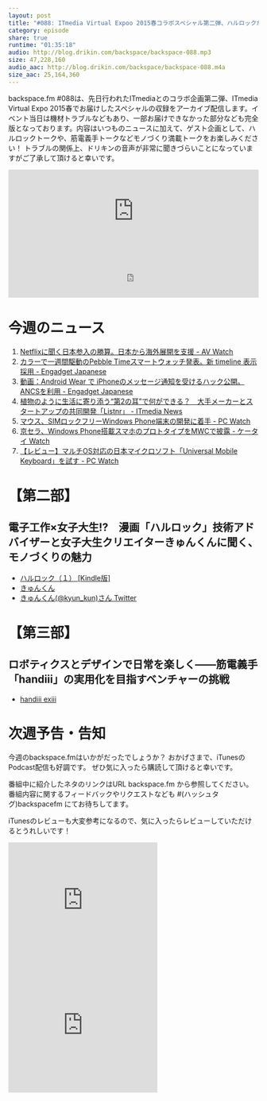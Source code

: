 ```yaml
---
layout: post
title: "#088: ITmedia Virtual Expoo 2015春コラボスペシャル第二弾、ハルロックから筋電義手まで丸ごとモノづくりトーク"
category: episode
share: true
runtime: "01:35:18"
audio: http://blog.drikin.com/backspace/backspace-088.mp3
size: 47,228,160
audio_aac: http://blog.drikin.com/backspace/backspace-088.m4a
size_aac: 25,164,360
---
```


backspace.fm #088は、先日行われたITmediaとのコラボ企画第二弾、ITmedia Virtual Expo 2015春でお届けしたスペシャルの収録をアーカイブ配信します。イベント当日は機材トラブルなどもあり、一部お届けできなかった部分なども完全版となっております。内容はいつものニュースに加えて、ゲスト企画として、ハルロックトークや、筋電義手トークなどモノづくり満載トークをお楽しみください！
トラブルの関係上、ドリキンの音声が非常に聞きづらいことになっていますがご了承して頂けると幸いです。

<iframe width="100%" height="166" scrolling="no" frameborder="no" src="https://w.soundcloud.com/player/?url=https%3A//api.soundcloud.com/tracks/196102187&amp;color=ff5500&amp;auto_play=false&amp;hide_related=false&amp;show_comments=true&amp;show_user=true&amp;show_reposts=false"></iframe>

<iframe src="http://backspace.fm/subscribes.html" width="100%" height="92" scrolling="no" frameborder="0"></iframe>


# 今週のニュース

1. [Netflixに聞く日本参入の勝算。日本から海外展開を支援 - AV Watch](http://av.watch.impress.co.jp/docs/topic/20150220_689236.html)
1. [カラーで一週間駆動のPebble Timeスマートウォッチ発表。新 timeline 表示採用 - Engadget Japanese](http://japanese.engadget.com/2015/02/24/pebble-time-timeline)
1. [動画：Android Wear で iPhoneのメッセージ通知を受けるハック公開。ANCSを利用 - Engadget Japanese](http://japanese.engadget.com/2015/02/25/android-wear-iphone/)
1. [植物のように生活に寄り添う“第2の耳”で何ができる？　大手メーカーとスタートアップの共同開発「Listnr」 - ITmedia News](http://www.itmedia.co.jp/news/articles/1502/26/news040.html)
1. [マウス、SIMロックフリーWindows Phone端末の開発に着手 - PC Watch](http://pc.watch.impress.co.jp/docs/news/20150223_689392.html)
1. [京セラ、Windows Phone搭載スマホのプロトタイプをMWCで披露 - ケータイ Watch](http://k-tai.impress.co.jp/docs/news/20150224_689831.html)
1.  [【レビュー】マルチOS対応の日本マイクロソフト「Universal Mobile Keyboard」を試す - PC Watch](http://pc.watch.impress.co.jp/docs/topic/review/20150221_689371.html)

# 【第二部】

## 電子工作×女子大生!?　漫画「ハルロック」技術アドバイザーと女子大生クリエイターきゅんくんに聞く、モノづくりの魅力

- [ハルロック（１） [Kindle版]](http://www.amazon.co.jp/gp/product/B00LP8GDKW/ref=as_li_ss_tl?ie=UTF8&camp=247&creative=7399&creativeASIN=B00LP8GDKW&linkCode=as2&tag=driftking-21)
- [きゅんくん](http://kyunkun.nomaki.jp/)
- [きゅんくん(@kyun_kun)さん Twitter](https://twitter.com/kyun_kun)

# 【第三部】

## ロボティクスとデザインで日常を楽しく――筋電義手「handiii」の実用化を目指すベンチャーの挑戦

- [handiii exiii](http://exiii.jp/handiii.html)


# 次週予告・告知

今週のbackspace.fmはいかがだったでしょうか？
おかげさまで、iTunesのPodcast配信も好調です。
ぜひ気に入ったら購読して頂けると幸いです。

番組中に紹介したネタのリンクはURL backspace.fm から参照してください。
番組内容に関するフィードバックやリクエストなども #(ハッシュタグ)backspacefm にてお待ちしてます。

iTunesのレビューも大変参考になるので、気に入ったらレビューしていただけるとうれしいです！

<iframe src="http://rcm-fe.amazon-adsystem.com/e/cm?t=driftking-22&o=9&p=12&l=bn1&mode=videogames-jp&browse=637394&fc1=000000&lt1=_blank&lc1=3366FF&bg1=FFFFFF&f=ifr" marginwidth="0" marginheight="0" width="300" height="252" border="0" frameborder="0" style="border:none;" scrolling="no"></iframe>
<iframe src="http://rcm-fe.amazon-adsystem.com/e/cm?t=driftking-22&o=9&p=12&l=bn1&mode=computers-jp&browse=2127209088&fc1=000000&lt1=_blank&lc1=3366FF&bg1=FFFFFF&f=ifr" marginwidth="0" marginheight="0" width="300" height="252" border="0" frameborder="0" style="border:none;" scrolling="no"></iframe>
